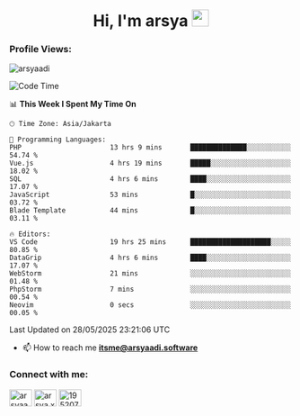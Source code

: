 <h1 align="center">Hi, I'm arsya 
  <img src="https://media.giphy.com/media/hvRJCLFzcasrR4ia7z/giphy.gif" width="30px"/>
</h1>

<p align="left"> <h3>Profile Views:</h3> <img src="https://komarev.com/ghpvc/?username=arsyaadi&label=Profile%20views&color=0e75b6&style=flat" alt="arsyaadi" /> </p>

<!--START_SECTION:waka-->
![Code Time](http://img.shields.io/badge/Code%20Time-4%2C057%20hrs%2032%20mins-blue)

📊 **This Week I Spent My Time On** 

```text
🕑︎ Time Zone: Asia/Jakarta

💬 Programming Languages: 
PHP                      13 hrs 9 mins       ██████████████░░░░░░░░░░░   54.74 % 
Vue.js                   4 hrs 19 mins       █████░░░░░░░░░░░░░░░░░░░░   18.02 % 
SQL                      4 hrs 6 mins        ████░░░░░░░░░░░░░░░░░░░░░   17.07 % 
JavaScript               53 mins             █░░░░░░░░░░░░░░░░░░░░░░░░   03.72 % 
Blade Template           44 mins             █░░░░░░░░░░░░░░░░░░░░░░░░   03.11 % 

🔥 Editors: 
VS Code                  19 hrs 25 mins      ████████████████████░░░░░   80.85 % 
DataGrip                 4 hrs 6 mins        ████░░░░░░░░░░░░░░░░░░░░░   17.07 % 
WebStorm                 21 mins             ░░░░░░░░░░░░░░░░░░░░░░░░░   01.48 % 
PhpStorm                 7 mins              ░░░░░░░░░░░░░░░░░░░░░░░░░   00.54 % 
Neovim                   0 secs              ░░░░░░░░░░░░░░░░░░░░░░░░░   00.05 % 
```


 Last Updated on 28/05/2025 23:21:06 UTC
<!--END_SECTION:waka-->

- 📫 How to reach me **itsme@arsyaadi.software**


<h3 align="left">Connect with me:</h3>
<p align="left">
<a href="https://linkedin.com/in/arsyaadi" target="blank"><img align="center" src="https://raw.githubusercontent.com/rahuldkjain/github-profile-readme-generator/master/src/images/icons/Social/linked-in-alt.svg" alt="arsyaadi" height="30" width="40" /></a>
<a href="https://fb.com/arsya.xkz" target="blank"><img align="center" src="https://raw.githubusercontent.com/rahuldkjain/github-profile-readme-generator/master/src/images/icons/Social/facebook.svg" alt="arsya.xkz" height="30" width="40" /></a>
<a href="https://stackoverflow.com/users/19520749" target="blank"><img align="center" src="https://raw.githubusercontent.com/rahuldkjain/github-profile-readme-generator/master/src/images/icons/Social/stack-overflow.svg" alt="19520749" height="30" width="40" /></a>
</p>
